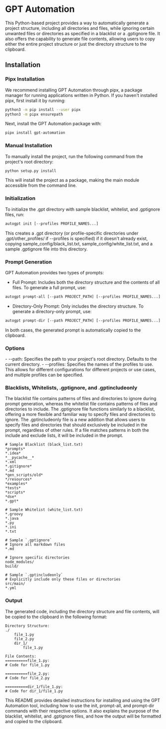 
<h1>GPT Automation</h1>

This Python-based project provides a way to automatically generate a project structure, including all directories and files, while ignoring certain unwanted files or directories as specified in a blacklist or a .gptignore file. It also offers the capability to generate file contents, allowing users to copy either the entire project structure or just the directory structure to the clipboard.

<h2>Installation</h2>

<h3>Pipx Installation</h3>

We recommend installing GPT Automation through pipx, a package manager for running applications written in Python. If you haven't installed pipx, first install it by running:

```bash
python3 -m pip install --user pipx
python3 -m pipx ensurepath
```

Next, install the GPT Automation package with:

```bash
pipx install gpt-automation
```

<h3>Manual Installation</h3>To manually install the project, run the following command from the project's root directory:

```bash
python setup.py install
```

This will install the project as a package, making the main module accessible from the command line.

<h3>Initialization</h3>To initialize the .gpt directory with sample blacklist, whitelist, and .gptignore files, run:

```bash
autogpt init [--profiles PROFILE_NAMES...]
```

This creates a .gpt directory (or profile-specific directories under .gpt/other_profiles/ if --profiles is specified) if it doesn't already exist, copying sample_config/black_list.txt, sample_config/white_list.txt, and a sample .gptignore file into this directory.

<h3>Prompt Generation</h3>GPT Automation provides two types of prompts:

- Full Prompt: Includes both the directory structure and the contents of all files. To generate a full prompt, use:

```bash
autogpt prompt-all [--path PROJECT_PATH] [--profiles PROFILE_NAMES...]
```

- Directory-Only Prompt: Only includes the directory structure. To generate a directory-only prompt, use:

```bash
autogpt prompt-dir [--path PROJECT_PATH] [--profiles PROFILE_NAMES...]
```

In both cases, the generated prompt is automatically copied to the clipboard.

<h3>Options</h3>- --path: Specifies the path to your project's root directory. Defaults to the current directory.
- --profiles: Specifies the names of the profiles to use. This allows for different configurations for different projects or use cases, and multiple profiles can be specified.

<h3>Blacklists, Whitelists, .gptignore, and .gptincludeonly</h3>The blacklist file contains patterns of files and directories to ignore during prompt generation, whereas the whitelist file contains patterns of files and directories to include. The .gptignore file functions similarly to a blacklist, offering a more flexible and familiar way to specify files and directories to ignore. The .gptincludeonly file is a new addition that allows users to specify files and directories that should exclusively be included in the prompt, regardless of other rules. If a file matches patterns in both the include and exclude lists, it will be included in the prompt.

```plaintext
# Sample Blacklist (black_list.txt)
*prompts*
*.idea*
*__pycache__*
*.xml
*.gitignore*
*.md
*gen_scripts/old*
*/resources*
*examples*
*tests*
*scripts*
*dse*
*.gpt*

# Sample Whitelist (white_list.txt)
*.groovy
*.java
*.py
*.ini
*.txt

# Sample `.gptignore`
# Ignore all markdown files
*.md

# Ignore specific directories
node_modules/
build/

# Sample `.gptincludeonly`
# Explicitly include only these files or directories
src/main/
*.yml
```

<h3>Output</h3>The generated code, including the directory structure and file contents, will be copied to the clipboard in the following format:

```dir
Directory Structure:
./
    file_1.py
    file_2.py
    dir_1/
        file_1.py

File Contents:
==========file_1.py:
# Code for file_1.py

==========file_2.py:
# Code for file_2.py

==========dir_1/file_1.py:
# Code for dir_1/file_1.py
```

This README provides detailed instructions for installing and using the GPT Automation tool, including how to use the init, prompt-all, and prompt-dir commands with their respective options. It also explains the purpose of the blacklist, whitelist, and .gptignore files, and how the output will be formatted and copied to the clipboard.



